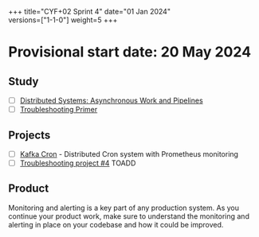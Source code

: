 +++
title="CYF+02 Sprint 4"
date="01 Jan 2024"    
versions=["1-1-0"]
weight=5
+++

# Provisional start date: 20 May 2024

## Study

- [ ] [Distributed Systems: Asynchronous Work and Pipelines](../../primers/distributed-software-systems-architecture/asynchronous-work-and-pipelines)
- [ ] [Troubleshooting Primer](../../primers/troubleshooting/)

## Projects

- [ ] [Kafka Cron](https://github.com/CodeYourFuture/immersive-go-course/tree/main/kafka-cron) - Distributed Cron system with Prometheus monitoring
- [ ] [Troubleshooting project #4](https://docs.google.com/document/d/1V6HEu_OcJ3MHH-aHzUfANf06VJa1rPcGHcpBwql7QLA/edit#heading=h.cjnguaxmynan) TOADD

## Product

Monitoring and alerting is a key part of any production system. As you continue your product work, make sure to understand the monitoring and alerting in place on your codebase and how it could be improved.

